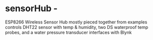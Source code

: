 # sensorHub - 
ESP8266 Wireless Sensor Hub
mostly pieced together from examples
controls DHT22 sensor with temp & humidity, two DS waterproof temp probes, and a water pressure transducer
interfaces with Blynk 
